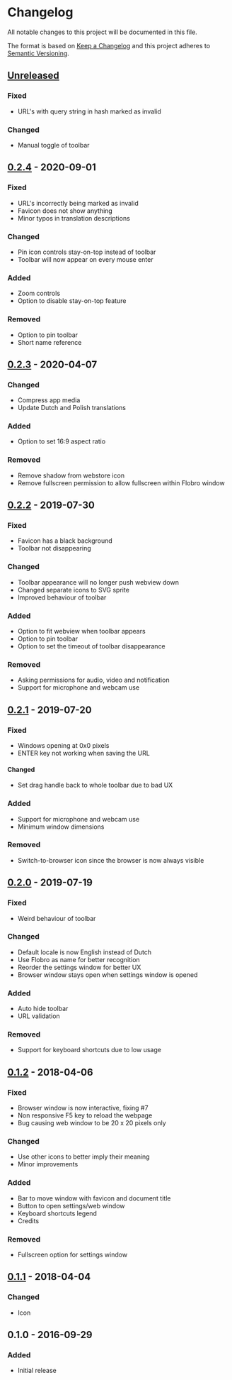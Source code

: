 # Changelog
All notable changes to this project will be documented in this file.

The format is based on [Keep a Changelog](http://keepachangelog.com/en/1.0.0/)
and this project adheres to [Semantic Versioning](http://semver.org/spec/v2.0.0.html).

## [Unreleased]
### Fixed
- URL's with query string in hash marked as invalid

### Changed
- Manual toggle of toolbar

## [0.2.4] - 2020-09-01
### Fixed
- URL's incorrectly being marked as invalid
- Favicon does not show anything
- Minor typos in translation descriptions

### Changed
- Pin icon controls stay-on-top instead of toolbar
- Toolbar will now appear on every mouse enter

### Added
- Zoom controls
- Option to disable stay-on-top feature

### Removed
- Option to pin toolbar
- Short name reference



## [0.2.3] - 2020-04-07
### Changed
- Compress app media
- Update Dutch and Polish translations

### Added
- Option to set 16:9 aspect ratio

### Removed
- Remove shadow from webstore icon
- Remove fullscreen permission to allow fullscreen within Flobro window



## [0.2.2] - 2019-07-30
### Fixed
- Favicon has a black background
- Toolbar not disappearing

### Changed
- Toolbar appearance will no longer push webview down
- Changed separate icons to SVG sprite
- Improved behaviour of toolbar

### Added
- Option to fit webview when toolbar appears
- Option to pin toolbar
- Option to set the timeout of toolbar disappearance

### Removed
- Asking permissions for audio, video and notification
- Support for microphone and webcam use



## [0.2.1] - 2019-07-20
### Fixed
- Windows opening at 0x0 pixels
- ENTER key not working when saving the URL

#### Changed
- Set drag handle back to whole toolbar due to bad UX

### Added
- Support for microphone and webcam use
- Minimum window dimensions

### Removed
- Switch-to-browser icon since the browser is now always visible



## [0.2.0] - 2019-07-19
### Fixed
- Weird behaviour of toolbar

### Changed
- Default locale is now English instead of Dutch
- Use Flobro as name for better recognition
- Reorder the settings window for better UX
- Browser window stays open when settings window is opened

### Added
- Auto hide toolbar
- URL validation

### Removed
- Support for keyboard shortcuts due to low usage



## [0.1.2] - 2018-04-06
### Fixed
- Browser window is now interactive, fixing #7
- Non responsive F5 key to reload the webpage
- Bug causing web window to be 20 x 20 pixels only

### Changed
- Use other icons to better imply their meaning
- Minor improvements

### Added
- Bar to move window with favicon and document title
- Button to open settings/web window
- Keyboard shortcuts legend
- Credits

### Removed
- Fullscreen option for settings window



## [0.1.1] - 2018-04-04
### Changed
- Icon



## 0.1.0 - 2016-09-29
### Added
- Initial release

[Unreleased]: https://github.com/cornips/flobro/compare/0.2.4...develop
[0.2.4]: https://github.com/cornips/flobro/compare/0.2.3...0.2.4
[0.2.3]: https://github.com/cornips/flobro/compare/0.2.2...0.2.3
[0.2.2]: https://github.com/cornips/flobro/compare/0.2.1...0.2.2
[0.2.1]: https://github.com/cornips/flobro/compare/0.2.0...0.2.1
[0.2.0]: https://github.com/cornips/flobro/compare/0.1.2...0.2.0
[0.1.2]: https://github.com/cornips/flobro/compare/0.1.1...0.1.2
[0.1.1]: https://github.com/cornips/flobro/compare/0.1.0...0.1.1
